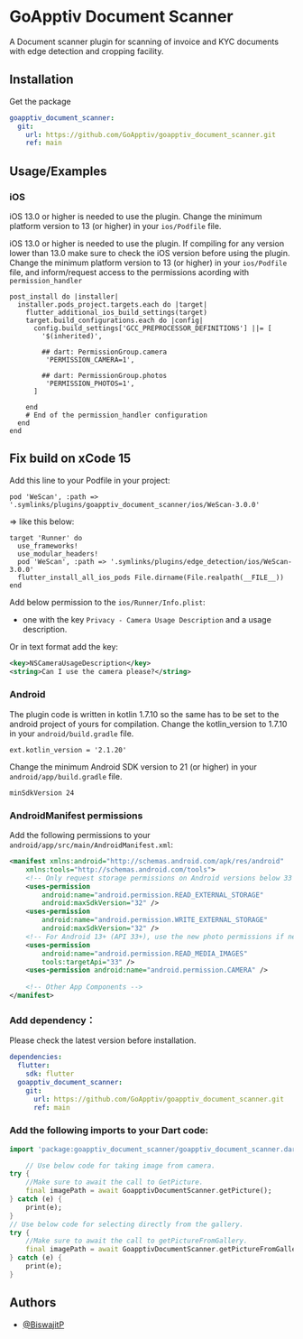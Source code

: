 # GoApptiv Document Scanner

A Document scanner plugin for scanning of invoice and KYC documents with edge detection and cropping facility.

## Installation

Get the package

```yaml
goapptiv_document_scanner:
  git:
    url: https://github.com/GoApptiv/goapptiv_document_scanner.git
    ref: main
```

## Usage/Examples

### iOS

iOS 13.0 or higher is needed to use the plugin. Change the minimum platform version to 13 (or higher) in your `ios/Podfile` file.

iOS 13.0 or higher is needed to use the plugin. If compiling for any version lower than 13.0 make sure to check the iOS version before using the plugin. Change the minimum platform version to 13 (or higher) in your `ios/Podfile` file, and inform/request access to the permissions acording with `permission_handler`

```podspec
post_install do |installer|
  installer.pods_project.targets.each do |target|
    flutter_additional_ios_build_settings(target)
    target.build_configurations.each do |config|
      config.build_settings['GCC_PREPROCESSOR_DEFINITIONS'] ||= [
        '$(inherited)',

        ## dart: PermissionGroup.camera
         'PERMISSION_CAMERA=1',

        ## dart: PermissionGroup.photos
         'PERMISSION_PHOTOS=1',
      ]

    end
    # End of the permission_handler configuration
  end
end
```

## Fix build on xCode 15

Add this line to your Podfile in your project:

```
pod 'WeScan', :path => '.symlinks/plugins/goapptiv_document_scanner/ios/WeScan-3.0.0'
```

=> like this below:

```podspec
target 'Runner' do
  use_frameworks!
  use_modular_headers!
  pod 'WeScan', :path => '.symlinks/plugins/edge_detection/ios/WeScan-3.0.0'
  flutter_install_all_ios_pods File.dirname(File.realpath(__FILE__))
end
```

Add below permission to the `ios/Runner/Info.plist`:

- one with the key `Privacy - Camera Usage Description` and a usage description.

Or in text format add the key:

```xml
<key>NSCameraUsageDescription</key>
<string>Can I use the camera please?</string>
```

### Android

The plugin code is written in kotlin 1.7.10 so the same has to be set to the android project of yours for compilation.
Change the kotlin_version to 1.7.10 in your `android/build.gradle` file.

```
ext.kotlin_version = '2.1.20'
```

Change the minimum Android SDK version to 21 (or higher) in your `android/app/build.gradle` file.

```
minSdkVersion 24
```
### AndroidManifest permissions

Add the following permissions to your `android/app/src/main/AndroidManifest.xml`:

```xml
<manifest xmlns:android="http://schemas.android.com/apk/res/android"
    xmlns:tools="http://schemas.android.com/tools">
    <!-- Only request storage permissions on Android versions below 33 -->
    <uses-permission
        android:name="android.permission.READ_EXTERNAL_STORAGE"
        android:maxSdkVersion="32" />
    <uses-permission
        android:name="android.permission.WRITE_EXTERNAL_STORAGE"
        android:maxSdkVersion="32" />
    <!-- For Android 13+ (API 33+), use the new photo permissions if needed -->
    <uses-permission
        android:name="android.permission.READ_MEDIA_IMAGES"
        tools:targetApi="33" />
    <uses-permission android:name="android.permission.CAMERA" />
    
    <!-- Other App Components -->
</manifest>
```

### Add dependency：

Please check the latest version before installation.

```yaml
dependencies:
  flutter:
    sdk: flutter
  goapptiv_document_scanner:
    git:
      url: https://github.com/GoApptiv/goapptiv_document_scanner.git
      ref: main
```

### Add the following imports to your Dart code:

```dart
import 'package:goapptiv_document_scanner/goapptiv_document_scanner.dart';
```

```dart
    // Use below code for taking image from camera.
try {
    //Make sure to await the call to GetPicture.
    final imagePath = await GoapptivDocumentScanner.getPicture();
} catch (e) {
    print(e);
}
// Use below code for selecting directly from the gallery.
try {
    //Make sure to await the call to getPictureFromGallery.
    final imagePath = await GoapptivDocumentScanner.getPictureFromGallery();
} catch (e) {
    print(e);
}
```

## Authors

- [@BiswajitP](https://github.com/Biswajit-Paul-2021)
